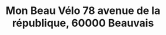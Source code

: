 ---
title: "Mon Beau Vélo 78 avenue de la république, 60000 Beauvais"
url: /beauvais/mon-beau-velo-78-avenue-de-la-republique-60000-beauvais/
shop: Fahrrad
---